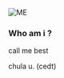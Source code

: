 ![ME]([https://cdn.discordapp.com/attachments/684661567987384350/1276431822804488213/IMG_7295.jpg?ex=66c98145&is=66c82fc5&hm=12bef620caf2bb547fe48c8dbad202414c4dfadeec30b24857b95ddcf0b180e1&](https://cdn.discordapp.com/attachments/684661567987384350/1276433546730274889/image.png?ex=66c982e0&is=66c83160&hm=21da4c7baa266fd3d18740fd4c95e9eb052ac492cf61b5b790cdc0337defc865&))
### Who am i ?
call me best

chula u. (cedt)

